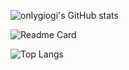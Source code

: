 ![onlygiogi's GitHub stats](https://github-readme-stats.vercel.app/api?username=onlygiogi&count_private=true&show_icons=true&theme=vue-dark)

![Readme Card](https://github-readme-stats.vercel.app/api/pin/?username=onlygiogi&repo=pytubedownloader&theme=vue-dark)

![Top Langs](https://github-readme-stats.vercel.app/api/top-langs/?username=onlygiogi)
